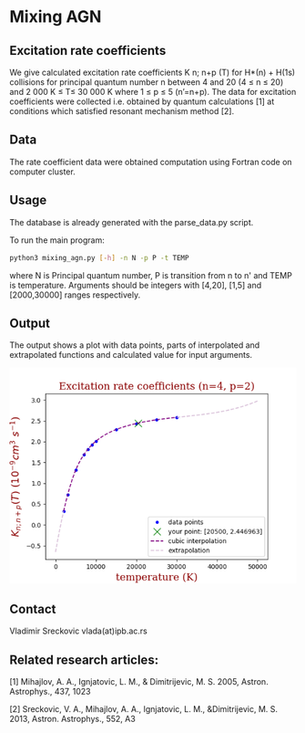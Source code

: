 # Mixing AGN

## Excitation rate coefficients
We give calculated excitation rate coefficients K n; n+p (T) for H*(n) + H(1s) collisions for principal
quantum number n between 4 and 20 (4 ≤ n ≤ 20) and 2 000 K ≤ T≤ 30 000 K where 1 ≤ p ≤ 5
(n’=n+p). The data for excitation coefficients were collected i.e. obtained by quantum
calculations [1] at conditions which satisfied resonant mechanism method [2].

## Data
The rate coefficient data were obtained computation using Fortran code on
computer cluster.

## Usage

The database is already generated with the parse_data.py script.

To run the main program:
```bash
python3 mixing_agn.py [-h] -n N -p P -t TEMP
```
where N is Principal quantum number, P is transition from n to n' and TEMP is temperature. Arguments should be integers with [4,20], [1,5] and [2000,30000] ranges respectively.

## Output

The output shows a plot with data points, parts of interpolated and extrapolated functions and calculated value for input arguments.

![sample output](img/Figure_1.png)


## Contact
Vladimir Sreckovic vlada(at)ipb.ac.rs

## Related research articles:
[1] Mihajlov, A. A., Ignjatovic, L. M., &amp; Dimitrijevic, M. S. 2005, Astron. Astrophys., 437, 1023

[2] Sreckovic, V. A., Mihajlov, A. A., Ignjatovic, L. M., &amp;Dimitrijevic, M. S. 2013, Astron.
Astrophys., 552, A3
